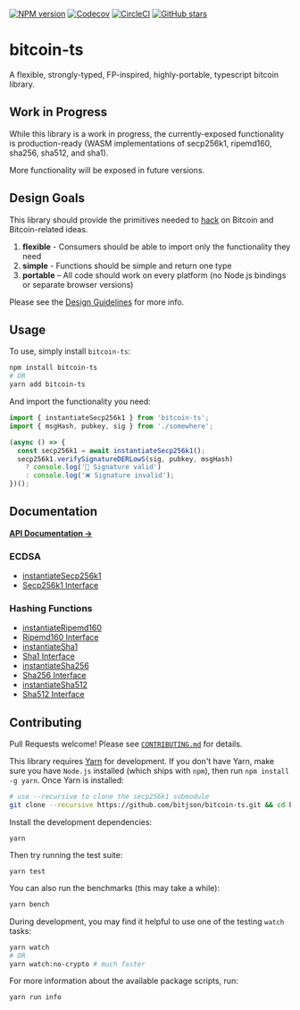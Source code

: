 [![NPM version](https://img.shields.io/npm/v/bitcoin-ts.svg)](https://www.npmjs.com/package/bitcoin-ts)
[![Codecov](https://img.shields.io/codecov/c/github/bitauth/bitcoin-ts/master.svg)](https://codecov.io/gh/bitauth/bitcoin-ts)
[![CircleCI](https://img.shields.io/circleci/project/github/bitauth/bitcoin-ts/master.svg)](https://circleci.com/gh/bitauth/bitcoin-ts)
[![GitHub stars](https://img.shields.io/github/stars/bitauth/bitcoin-ts.svg?style=social&logo=github&label=Stars)](https://github.com/bitauth/bitcoin-ts)

# bitcoin-ts

A flexible, strongly-typed, FP-inspired, highly-portable, typescript bitcoin library.

## Work in Progress

While this library is a work in progress, the currently-exposed functionality is production-ready (WASM implementations of secp256k1, ripemd160, sha256, sha512, and sha1).

More functionality will be exposed in future versions.

## Design Goals

This library should provide the primitives needed to [hack](http://www.paulgraham.com/gh.html) on Bitcoin and Bitcoin-related ideas.

1.  **flexible** - Consumers should be able to import only the functionality they need
2.  **simple** - Functions should be simple and return one type
3.  **portable** – All code should work on every platform (no Node.js bindings or separate browser versions)

Please see the [Design Guidelines](.github/CONTRIBUTING.md) for more info.

## Usage

To use, simply install `bitcoin-ts`:

```sh
npm install bitcoin-ts
# OR
yarn add bitcoin-ts
```

And import the functionality you need:

```typescript
import { instantiateSecp256k1 } from 'bitcoin-ts';
import { msgHash, pubkey, sig } from './somewhere';

(async () => {
  const secp256k1 = await instantiateSecp256k1();
  secp256k1.verifySignatureDERLowS(sig, pubkey, msgHash)
    ? console.log('🚀 Signature valid')
    : console.log('❌ Signature invalid');
})();
```

## Documentation

[**API Documentation →**](https://bitauth.github.io/bitcoin-ts/)

### ECDSA

- [instantiateSecp256k1](https://bitauth.github.io/bitcoin-ts/globals.html#instantiatesecp256k1)
- [Secp256k1 Interface](https://bitauth.github.io/bitcoin-ts/interfaces/secp256k1.html)

### Hashing Functions

- [instantiateRipemd160](https://bitauth.github.io/bitcoin-ts/globals.html#instantiateripemd160)
- [Ripemd160 Interface](https://bitauth.github.io/bitcoin-ts/interfaces/ripemd160.html)
- [instantiateSha1](https://bitauth.github.io/bitcoin-ts/globals.html#instantiatesha1)
- [Sha1 Interface](https://bitauth.github.io/bitcoin-ts/interfaces/sha1.html)
- [instantiateSha256](https://bitauth.github.io/bitcoin-ts/globals.html#instantiatesha256)
- [Sha256 Interface](https://bitauth.github.io/bitcoin-ts/interfaces/sha256.html)
- [instantiateSha512](https://bitauth.github.io/bitcoin-ts/globals.html#instantiatesha512)
- [Sha512 Interface](https://bitauth.github.io/bitcoin-ts/interfaces/sha512.html)

## Contributing

Pull Requests welcome! Please see [`CONTRIBUTING.md`](.github/CONTRIBUTING.md) for details.

This library requires [Yarn](https://yarnpkg.com/) for development. If you don't have Yarn, make sure you have `Node.js` installed (which ships with `npm`), then run `npm install -g yarn`. Once Yarn is installed:

```sh
# use --recursive to clone the secp256k1 submodule
git clone --recursive https://github.com/bitjson/bitcoin-ts.git && cd bitcoin-ts
```

Install the development dependencies:

```
yarn
```

Then try running the test suite:

```
yarn test
```

You can also run the benchmarks (this may take a while):

```sh
yarn bench
```

During development, you may find it helpful to use one of the testing `watch` tasks:

```sh
yarn watch
# OR
yarn watch:no-crypto # much faster
```

For more information about the available package scripts, run:

```sh
yarn run info
```
